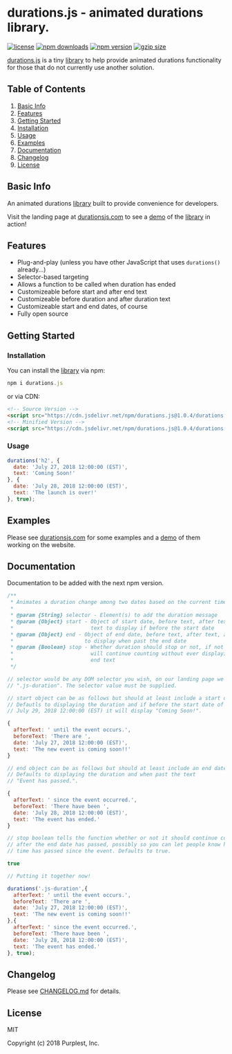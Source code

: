 durations.js - animated durations library.
============
[![license](https://img.shields.io/badge/license-MIT-9752e7.svg)](https://github.com/PurplestInc/durations.js/blob/master/LICENSE)
[![npm downloads](https://img.shields.io/npm/dt/durations.js.svg?colorB=rgb(181%2C82%2C231))](https://www.npmjs.com/package/durations.js)
[![npm version](https://img.shields.io/npm/v/durations.js.svg?colorB=rgb(181%2C82%2C231))](https://www.npmjs.com/package/durations.js#installation)
[![gzip size](https://img.shields.io/badge/gzip%20size-564%20B-9752e7.svg)](https://cdn.jsdelivr.net/npm/durations.js@1.0.4/durations.min.js?compression=gzip)


[durations.js](https://durationsjs.com) is a tiny [library](https://cdn.jsdelivr.net/npm/durations.js@1.0.4/durations.min.js?compression=gzip) to help provide animated durations functionality for those that do not currently use another solution.

Table of Contents
-----------------

1. [Basic Info](https://github.com/PurplestInc/durations.js#basic-info)
2. [Features](https://github.com/PurplestInc/durations.js#features)
3. [Getting Started](https://github.com/PurplestInc/durations.js#getting-started)
  1. [Installation](https://github.com/PurplestInc/durations.js#installation)
  2. [Usage](https://github.com/PurplestInc/durations.js#usage)
4. [Examples](https://github.com/PurplestInc/durations.js#examples)
5. [Documentation](https://github.com/PurplestInc/durations.js#documentation)
6. [Changelog](https://github.com/PurplestInc/durations.js#changelog)
7. [License](https://github.com/PurplestInc/durations.js#license)

Basic Info
-----------------

An animated durations [library](https://cdn.jsdelivr.net/npm/durations.js@1.0.4/durations.min.js?compression=gzip) built to provide convenience for developers.

Visit the landing page at [durationsjs.com](https://durationsjs.com) to see a [demo](https://durationsjs.com) of the [library](https://cdn.jsdelivr.net/npm/durations.js@1.0.4/durations.min.js?compression=gzip) in action!

Features
--------

* Plug-and-play (unless you have other JavaScript that uses `durations()` already...)
* Selector-based targeting
* Allows a function to be called when duration has ended
* Customizeable before start and after end text
* Customizeable before duration and after duration text
* Customizeable start and end dates, of course
* Fully open source

Getting Started
---------------

### Installation

You can install the [library](https://cdn.jsdelivr.net/npm/durations.js@1.0.4/durations.min.js?compression=gzip) via npm:

```javascript
npm i durations.js
```

or via CDN:


```html
<!-- Source Version -->
<script src="https://cdn.jsdelivr.net/npm/durations.js@1.0.4/durations.js"></script>
<!-- Minified Version -->
<script src="https://cdn.jsdelivr.net/npm/durations.js@1.0.4/durations.min.js"></script>
```

### Usage

```javascript
durations('h2', {
  date: 'July 27, 2018 12:00:00 (EST)',
  text: 'Coming Soon!'
}, {
  date: 'July 28, 2018 12:00:00 (EST)',
  text: 'The launch is over!'
}, true);
```

Examples
--------

Please see [durationsjs.com](https://durationsjs.com) for some examples and a [demo](https://durationsjs.com) of them working on the website.

Documentation
-------------

Documentation to be added with the next npm version.

```javascript
/**
 * Animates a duration change among two dates based on the current time.
 * 
 * @param {String} selector - Element(s) to add the duration message
 * @param {Object} start - Object of start date, before text, after text, and
 *                         text to display if before the start date
 * @param {Object} end - Object of end date, before text, after text, and text
 *                       to display when past the end date
 * @param {Boolean} stop - Whether duration should stop or not, if not then it
 *                         will continue counting without ever displaying the
 *                         end text
 */

// selector would be any DOM selector you wish, on our landing page we use
// ".js-duration". The selector value must be supplied.

// start object can be as follows but should at least include a start date.
// Defautls to displaying the duration and if before the start date of 
// July 29, 2018 12:00:00 (EST) it will display "Coming Soon!".

{
  afterText: ' until the event occurs.',
  beforeText: 'There are ',
  date: 'July 27, 2018 12:00:00 (EST)',
  text: 'The new event is coming soon!!'
}

// end object can be as follows but should at least include an end date.
// Defaults to displaying the duration and when past the text
// "Event has passed.".

{
  afterText: ' since the event occurred.',
  beforeText: 'There have been ',
  date: 'July 28, 2018 12:00:00 (EST)',
  text: 'The event has ended.'
}

// stop boolean tells the function whether or not it should continue counting
// after the end date has passed, possibly so you can let people know how much
// time has passed since the event. Defaults to true.

true

// Putting it together now!

durations('.js-duration',{
  afterText: ' until the event occurs.',
  beforeText: 'There are ',
  date: 'July 27, 2018 12:00:00 (EST)',
  text: 'The new event is coming soon!!'
},{
  afterText: ' since the event occurred.',
  beforeText: 'There have been ',
  date: 'July 28, 2018 12:00:00 (EST)',
  text: 'The event has ended.'
}, true);
```

Changelog
---------

Please see [CHANGELOG.md](https://github.com/PurplestInc/durations.js/blob/master/CHANGELOG.md) for details.

License
-------

MIT

Copyright (c) 2018 Purplest, Inc.